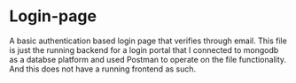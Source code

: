 # Login-page
A basic authentication based login page that verifies through email.
This file is just the running backend for a login portal that I connected to mongodb as a databse platform and used Postman to operate on the file functionality.
And this does not have a running frontend as such.
